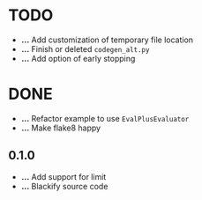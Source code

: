 # TODO
+ **...** Add customization of temporary file location
+ **...** Finish or deleted `codegen_alt.py`
+ **...** Add option of early stopping

# DONE

+ **...** Refactor example to use `EvalPlusEvaluator`
+ **...** Make flake8 happy

## 0.1.0
+ **...** Add support for limit
+ **...** Blackify source code

